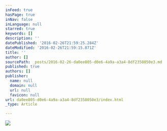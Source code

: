 ```yaml
---
inFeed: true
hasPage: true
inNav: false
inLanguage: null
starred: true
keywords: []
description: ''
datePublished: '2016-02-26T21:59:25.284Z'
dateModified: '2016-02-26T21:59:15.871Z'
title: ''
author: []
sourcePath: _posts/2016-02-26-da0ee805-d0e6-4a9a-a3a4-8df2358050e3.md
published: true
authors: []
publisher:
  name: null
  domain: null
  url: null
  favicon: null
url: da0ee805-d0e6-4a9a-a3a4-8df2358050e3/index.html
_type: Article

---
```

![](https://the-grid-user-content.s3-us-west-2.amazonaws.com/fc320c4e-1f98-40e0-8d0e-acaf635a98d7.png)